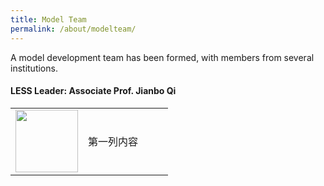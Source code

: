 ```yaml
---
title: Model Team
permalink: /about/modelteam/
---
```


A model development team has been formed, with members from several institutions. 
#### LESS Leader: Associate Prof. Jianbo Qi

<table style="border-collapse: collapse; width:260px;">
  <tr>
    <td style="text-align: left; border: none;"><img src="https://github.com/jianboqi/jianboqi.github.io/assets/1770654/3a16762d-3c76-436f-a317-9faf3221b4b3" style="width: 100px; display: block; margin: 0 auto;"></td>
     <td style="width: 120px; border: none;">第一列内容</td>
  </tr>
</table>
